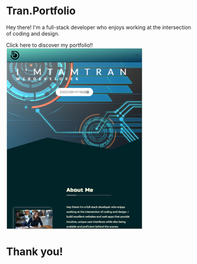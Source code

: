 # Tran.Portfolio
Hey there! I'm a full-stack developer who enjoys working at the intersection of coding and design. 

Click here to discover my portfolio!!
<a href="https://tamtr89.github.io/Tran.Portfolio/"><img src="assets/images/tran-portfolio.PNG" title="TAM TR. Portfolio" alt="Tran-Portfolio"></a>

<h1>Thank you!


